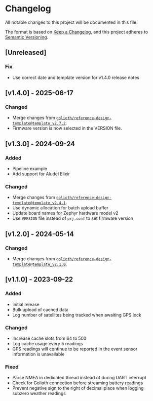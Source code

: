 <!-- Copyright (c) 2023 Golioth, Inc. -->
<!-- SPDX-License-Identifier: Apache-2.0 -->

# Changelog

All notable changes to this project will be documented in this file.

The format is based on [Keep a Changelog](https://keepachangelog.com/en/1.1.0/),
and this project adheres to [Semantic Versioning](https://semver.org/spec/v2.0.0.html).

## [Unreleased]

### Fix

- Use correct date and template version for v1.4.0 release notes

## [v1.4.0] - 2025-06-17

### Changed

- Merge changes from
  [`golioth/reference-design-template@template_v2.7.2`](https://github.com/golioth/reference-design-template/tree/template_v2.7.2).
- Firmware version is now selected in the VERSION file.

## [v1.3.0] - 2024-09-24

### Added

- Pipeline example
- Add support for Aludel Elixir

### Changed

- Merge changes from
  [`golioth/reference-design-template@template_v2.4.1`](https://github.com/golioth/reference-design-template/tree/template_v2.4.1).
- Use dynamic allocation for batch upload buffer
- Update board names for Zephyr hardware model v2
- Use `VERSION` file instead of `prj.conf` to set firmware version


## [v1.2.0] - 2024-05-14

### Changed
- Merge changes from
  [`golioth/reference-design-template@template_v2.1.0`](https://github.com/golioth/reference-design-template/tree/template_v2.1.0).

## [v1.1.0] - 2023-09-22

### Added

- Initial release
- Bulk upload of cached data
- Log number of satellites being tracked when awaiting GPS lock

### Changed
- Increase cache slots from 64 to 500
- Log cache usage every 5 readings
- GPS readings will continue to be reported in the event sensor information is unavailable

### Fixed
- Parse NMEA in dedicated thread instead of during UART interrupt
- Check for Golioth connection before streaming battery readings
- Prevent negative sign to the right of decimal place when logging subzero weather readings
